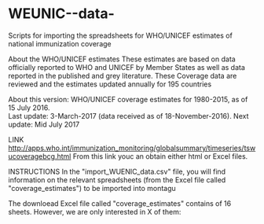 # WEUNIC--data-
 
Scripts for importing the spreadsheets for WHO/UNICEF estimates of national immunization coverage 


About the WHO/UNICEF estimates
These estimates are based on data officially reported to WHO and UNICEF by Member States as well as data reported in the published and grey literature. 
These Coverage data are reviewed and the estimates updated annually for 195 countries

About this version:
WHO/UNICEF coverage estimates for 1980-2015, as of 15 July 2016.							
Last update: 3-March-2017 (data received as of 18-November-2016).
Next update: Mid July 2017

LINK
http://apps.who.int/immunization_monitoring/globalsummary/timeseries/tswucoveragebcg.html
From this link youc an obtain either html or Excel files. 

INSTRUCTIONS
In the "import_WUENIC_data.csv" file, you will find information on the relevant spreadsheets (from the Excel file called "coverage_estimates") to be imported into montagu

The downloead Excel file called "coverage_estimates" contains of 16 sheets. However, we are only interested in X of them:










